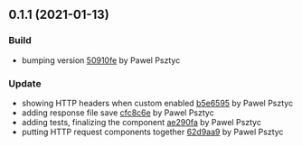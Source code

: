 <a name="0.1.1"></a>
## 0.1.1 (2021-01-13)

### Build

* bumping version [50910fe](https://github.com/advanced-rest-client/api-request/commit/50910fedaaf23d19786929519802e6fb5a57ce57) by Pawel Psztyc


### Update

* showing HTTP headers when custom enabled [b5e6595](https://github.com/advanced-rest-client/api-request/commit/b5e6595b2a3775aded947538afd15b20fcf7db9b) by Pawel Psztyc
* adding response file save [cfc8c6e](https://github.com/advanced-rest-client/api-request/commit/cfc8c6ee9b1ad592e28a053d0dc6072a81e2f659) by Pawel Psztyc
* adding tests, finalizing the component [ae290fa](https://github.com/advanced-rest-client/api-request/commit/ae290fa47c2b1828110f74e51028962672809150) by Pawel Psztyc
* putting HTTP request components together [62d9aa9](https://github.com/advanced-rest-client/api-request/commit/62d9aa96776340638faad6b87db3fcf6c9f435c1) by Pawel Psztyc


